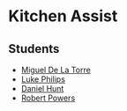 # Kitchen Assist

## Students

* [Miguel De La Torre]()
* [Luke Philips](https://github.com/Lukephil013)
* [Daniel Hunt]()
* [Robert Powers](https://github.com/rbert3p)
